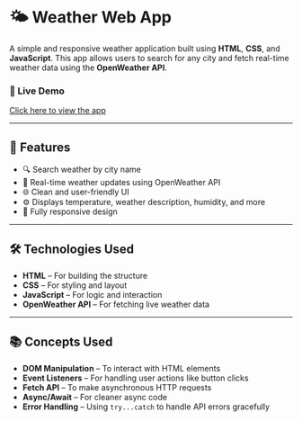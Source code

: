 # 🌤️ Weather Web App

A simple and responsive weather application built using **HTML**, **CSS**, and **JavaScript**. This app allows users to search for any city and fetch real-time weather data using the **OpenWeather API**.

### 🔗 Live Demo
[Click here to view the app](https://magenta-pika-041fc7.netlify.app)

---

## 📌 Features

- 🔍 Search weather by city name
- 📡 Real-time weather updates using OpenWeather API
- 🌐 Clean and user-friendly UI
- ⚙️ Displays temperature, weather description, humidity, and more
- 📱 Fully responsive design

---

## 🛠️ Technologies Used

- **HTML** – For building the structure
- **CSS** – For styling and layout
- **JavaScript** – For logic and interaction
- **OpenWeather API** – For fetching live weather data

---

## 📚 Concepts Used

- **DOM Manipulation** – To interact with HTML elements
- **Event Listeners** – For handling user actions like button clicks
- **Fetch API** – To make asynchronous HTTP requests
- **Async/Await** – For cleaner async code
- **Error Handling** – Using `try...catch` to handle API errors gracefully

